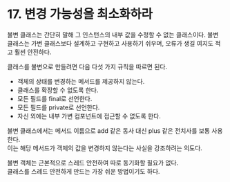 # 17. 변경 가능성을 최소화하라

불변 클래스는 간단히 말해 그 인스턴스의 내부 값을 수정할 수 없는 클래스이다.
불변 클래스는 가변 클래스보다 설계하고 구현하고 사용하기 쉬우며, 오류가 생길 여지도 적고 훨씬 안전하다.

클래스를 불변으로 만들려면 다음 다섯 가지 규칙을 따르면 된다.

- 객체의 상태를 변경하는 메서드를 제공하지 않는다.
- 클래스를 확장할 수 없도록 한다.
- 모든 필드를 final로 선언한다.
- 모든 필드를 private로 선언한다.
- 자신 외에는 내부 가변 컴포넌트에 접근할 수 없도록 한다.

불변 클래스에서는 메서드 이름으로 add 같은 동사 대신 plus 같은 전치사를 보통 사용한다.  
이는 해당 메서드가 객체의 값을 변경하지 않는다는 사실을 강조하려는 의도다.

불변 객체는 근본적으로 스레드 안전하여 따로 동기화할 필요가 없다.  
클래스를 스레드 안전하게 만드는 가장 쉬운 방법이기도 하다.

